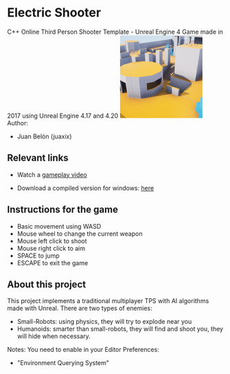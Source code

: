# Electric Shooter 
C++ Online Third Person Shooter Template - Unreal Engine 4
Game made in 2017 using Unreal Engine 4.17 and 4.20
![Electric Shooter by juaxix](CoopGame.png)
Author: 
 - Juan Belón (juaxix) 
  

## Relevant links
- Watch a [gameplay video](https://youtu.be/xBcP8Def0r8)

- Download a compiled version for windows: [here](https://www.dropbox.com/s/2049vmgyjrfmvxa/ElectricShooter.zip?dl=0)
 

## Instructions for the game
- Basic movement using WASD
- Mouse wheel to change the current weapon
- Mouse left click to shoot
- Mouse right click to aim
- SPACE to jump
- ESCAPE to exit the game


## About this project
This project implements a traditional multiplayer TPS with AI algorithms made with Unreal.
There are two types of enemies:
- Small-Robots: using physics, they will try to explode near you
- Humanoids: smarter than small-robots, they will find and shoot you, they will hide when necessary.


Notes: You need to enable in your Editor Preferences:
- "Environment Querying System"
